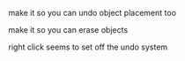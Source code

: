 make it so you can undo object placement too

make it so you can erase objects

right click seems to set off the undo system